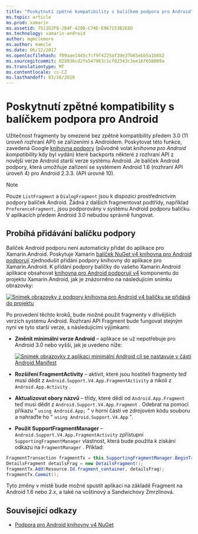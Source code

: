 ```yaml
---
title: "Poskytnutí zpětné kompatibility s balíčkem podpora pro Android"
ms.topic: article
ms.prod: xamarin
ms.assetid: 7511D2F8-2B4F-4200-C74E-E967153B2E8D
ms.technology: xamarin-android
author: mgmclemore
ms.author: mamcle
ms.date: 06/12/2017
ms.openlocfilehash: f09aae1445cfcf9f4225af3de37b65ebb5a1b6b2
ms.sourcegitcommit: 028936cd2fe547963c1cf82343c3ee16f658089a
ms.translationtype: MT
ms.contentlocale: cs-CZ
ms.lasthandoff: 03/16/2018
---
```

# <a name="providing-backwards-compatibility-with-the-android-support-package"></a>Poskytnutí zpětné kompatibility s balíčkem podpora pro Android

Užitečnost fragmenty by omezené bez zpětné kompatibility předem 3.0 (11 úroveň rozhraní API) se zařízeními s Androidem. Poskytovat této funkce, zavedená Google [knihovna podpory](http://developer.android.com/sdk/compatibility-library.html) (původně volat *knihovna pro Android kompatibility* kdy byl vydán) které backports některé z rozhraní API z novější verze Android starší verze systému Android. Je balíček Android podpory, která umožňuje zařízení se systémem Android 1.6 (rozhraní API úroveň 4) pro Android 2.3.3. (API úrovně 10).

> [!NOTE]
> Pouze `ListFragment` a `DialogFragment` jsou k dispozici prostřednictvím podpory balíček Android. Žádná z dalších fragmentovat podtřídy, například `PreferenceFragment,` jsou podporovány v systému Android podporu balíčku. V aplikacích předem Android 3.0 nebudou správně fungovat. 


## <a name="adding-the-support-package"></a>Probíhá přidávání balíčku podpory

Balíček Android podporu není automaticky přidat do aplikace pro Xamarin.Android. Poskytuje Xamarin [balíček NuGet v4 knihovna pro Android podporují](https://www.nuget.org/packages/Xamarin.Android.Support.v4/) zjednodušit přidání podpory knihovny do aplikace pro Xamarin.Android. K přidání podpory balíčky do vašeho Xamarin.Android aplikace obsahovat [knihovna pro Android podporují v4](https://www.nuget.org/packages/Xamarin.Android.Support.v4/) komponentu do projektu Xamarin.Android, jak je znázorněno na následujícím snímku obrazovky: 

[![Snímek obrazovky z podpory knihovna pro Android v4 balíčku se přidává do projektu](providing-backwards-compatibility-images/02-sml.png)](providing-backwards-compatibility-images/02.png#lightbox)

Po provedení těchto kroků, bude možné použít fragmenty v dřívějších verzích systému Android. Rozhraní API Fragment bude fungovat stejným nyní ve tyto starší verze, s následujícími výjimkami: 

-   **Změnit minimální verze Android** &ndash; aplikace se už nepotřebuje pro Android 3.0 nebo vyšší, jak je uvedeno níže: 

    [![Snímek obrazovky z aplikaci minimální Android cíl se nastavuje v části Android Manifest](providing-backwards-compatibility-images/03-sml.png)](providing-backwards-compatibility-images/03.png#lightbox)

-   **Rozšíření FragmentActivity** &ndash; aktivit, které jsou hostiteli fragmenty teď musí dědit z `Android.Support.V4.App.FragmentActivity` a nikoli z `Android.App.Activity` . 

-   **Aktualizovat obory názvů** &ndash; třídy, které dědí od `Android.App.Fragment` teď musí dědit z `Android.Support.V4.App.Fragment` . Odebrat na pomocí příkazu " `using Android.App;` " v horní části ve zdrojovém kódu souboru a nahraďte ho " `using Android.Support.V4.App` ". 

-   **Použít SupportFragmentManager** &ndash; `Android.Support.V4.App.FragmentActivity` zpřístupní `SupportingFragmentManager` vlastnost, která bude použita k získání odkazu na `FragmentManager` . Příklad: 

```csharp
FragmentTransaction fragmentTx = this.SupportingFragmentManager.BeginTransaction();
DetailsFragment detailsFrag = new DetailsFragment();
fragmentTx.Add(Resource.Id.fragment_container, detailsFrag);
fragmentTx.Commit();
```

Tyto změny v místě bude možné spustit aplikaci na základě Fragment na Android 1.6 nebo 2.x, a také na voštinový a Sandwichovy Zmrzlinová. 


## <a name="related-links"></a>Související odkazy

- [Podpora pro Android knihovny v4 NuGet](https://www.nuget.org/packages/Xamarin.Android.Support.v4/)
